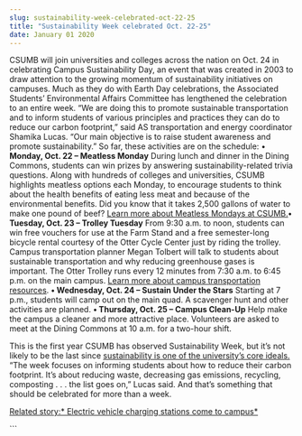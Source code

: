 ```yaml
---
slug: sustainability-week-celebrated-oct-22-25
title: "Sustainability Week celebrated Oct. 22-25"
date: January 01 2020
---
```


 
<p>
  CSUMB will join universities and colleges across the nation on Oct. 24 in
  celebrating Campus Sustainability Day, an event that was created in 2003 to
  draw attention to the growing momentum of sustainability initiatives on
  campuses. Much as they do with Earth Day celebrations, the Associated
  Students’ Environmental Affairs Committee has lengthened the celebration to an
  entire week. “We are doing this to promote sustainable transportation and to
  inform students of various principles and practices they can do to reduce our
  carbon footprint,” said AS transportation and energy coordinator Shamika
  Lucas. “Our main objective is to raise student awareness and promote
  sustainability.” So far, these activities are on the schedule: •
  <strong>Monday, Oct. 22 – Meatless Monday</strong> During lunch and dinner in
  the Dining Commons, students can win prizes by answering
  sustainability-related trivia questions. Along with hundreds of colleges and
  universities, CSUMB highlights meatless options each Monday, to encourage
  students to think about the health benefits of eating less meat and because of
  the environmental benefits. Did you know that it takes 2,500 gallons of water
  to make one pound of beef?
  <a href="https://news.csumb.edu/news/drop-cheeseburger"
    >Learn more about Meatless Mondays at CSUMB.</a
  ><strong>• Tuesday, Oct. 23 – Trolley Tuesday</strong> From 9:30 a.m. to noon,
  students can win free vouchers for use at the Farm Stand and a free
  semester-long bicycle rental courtesy of the Otter Cycle Center just by riding
  the trolley. Campus transportation planner Megan Tolbert will talk to students
  about sustainable transportation and why reducing greenhouse gases is
  important. The Otter Trolley runs every 12 minutes from 7:30 a.m. to 6:45 p.m.
  on the main campus.
  <a href="https://transportation.csumb.edu/trip-homepage"
    >Learn more about campus transportation resources</a
  >. <strong>• Wednesday, Oct. 24 – Sustain Under the Stars</strong> Starting at
  7 p.m., students will camp out on the main quad. A scavenger hunt and other
  activities are planned.
  <strong>• Thursday, Oct. 25 – Campus Clean-Up</strong> Help make the campus a
  cleaner and more attractive place. Volunteers are asked to meet at the Dining
  Commons at 10 a.m. for a two-hour shift.
</p>
<p>
  This is the first year CSUMB has observed Sustainability Week, but it’s not
  likely to be the last since
  <a href="https://ideals.csumb.edu/sustainability"
    >sustainability is one of the university’s core ideals.</a
  >
  “The week focuses on informing students about how to reduce their carbon
  footprint. It’s about reducing waste, decreasing gas emissions, recycling,
  composting . . . the list goes on,” Lucas said. And that’s something that
  should be celebrated for more than a week.
</p>
<p>
  <a
    href="https://news.csumb.edu/news/2012/oct/4/getting-charged-over-electric-cars"
    >Related story:* Electric vehicle charging stations come to campus*</a
  >
</p>
```
